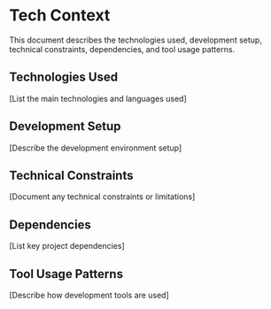 # Tech Context

This document describes the technologies used, development setup, technical constraints, dependencies, and tool usage patterns.

## Technologies Used
[List the main technologies and languages used]

## Development Setup
[Describe the development environment setup]

## Technical Constraints
[Document any technical constraints or limitations]

## Dependencies
[List key project dependencies]

## Tool Usage Patterns
[Describe how development tools are used]
